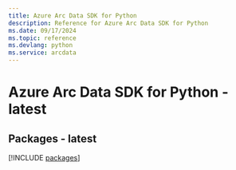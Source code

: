 ```yaml
---
title: Azure Arc Data SDK for Python
description: Reference for Azure Arc Data SDK for Python
ms.date: 09/17/2024
ms.topic: reference
ms.devlang: python
ms.service: arcdata
---
```

# Azure Arc Data SDK for Python - latest
## Packages - latest
[!INCLUDE [packages](arc-data-index.md)]